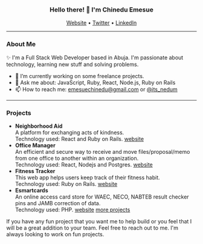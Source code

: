 <h3 align="center"> Hello there! 👋 I'm Chinedu Emesue</h3>
<p align="center">
  <a href="https://chineduemesue.netlify.app">Website</a> •
  <a href="https://twitter.com/its_nedum">Twitter</a> •
  <a href="https://www.linkedin.com/in/chinedu-emesue">LinkedIn</a>
</p>

---
### About Me
✨ I'm a Full Stack Web Developer based in Abuja. I'm passionate about technology, learning new stuff and solving problems.
- 🔭 I’m currently working on some freelance projects.
- 💬 Ask me about: JavaScript, Ruby, React, Node.js, Ruby on Rails
- 📫 How to reach me: emesuechinedu@gmail.com or [@its_nedum](https://twitter.com/its_nedum)

---
### Projects
- <b>Neighborhood Aid</b> <br>
  <span>A platform for exchanging acts of kindness.</span> <br>
  Technology used: React and Ruby on Rails. [website](https://neighborhood-aid.netlify.app)
- <b>Office Manager</b> <br>
  <span>An efficient and secure way to receive and move files/proposal/memo from one office to another within an organization.</span> <br>
  Technology used: React, Nodejs and Postgres. [website](https://e-office-manager.herokuapp.com)
- <b>Fitness Tracker</b> <br>
  <span>This web app helps users keep track of their fitness habit.</span> <br>
  Technology used: Ruby on Rails. [website](https://move-nd-groove.herokuapp.com)
- <b>Esmartcards</b> <br>
  <span>An online access card store for WAEC, NECO, NABTEB result checker pins and JAMB correction of data.</span> <br>
  Technology used: PHP. [website](https://www.esmartcards.com.ng)
 [more projects](https://chineduemesue.netlify.app)
 
 <p>If you have any fun project that you want me to help build or you feel that I will be a great addition to your team. Feel free to reach out to me. I'm always looking to work on fun projects.</p>
<!--
**its-nedum/its-nedum** is a ✨ _special_ ✨ repository because its `README.md` (this file) appears on your GitHub profile.

Here are some ideas to get you started:

- 🔭 I’m currently working on ...
- 🌱 I’m currently learning ...
- 👯 I’m looking to collaborate on ...
- 🤔 I’m looking for help with ...
- 💬 Ask me about ...
- 📫 How to reach me: ...
- 😄 Pronouns: ...
- ⚡ Fun fact: ...
-->

